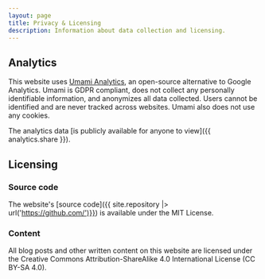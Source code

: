```yaml
---
layout: page
title: Privacy & Licensing
description: Information about data collection and licensing.
---
```


## Analytics

This website uses [Umami Analytics](https://umami.is/), an open-source alternative to Google Analytics. Umami is GDPR compliant, does not collect any personally identifiable information, and anonymizes all data collected. Users cannot be identified and are never tracked across websites. Umami also does not use any cookies.

The analytics data [is publicly available for anyone to view]({{ analytics.share }}).

## Licensing

### Source code

The website's [source code]({{ site.repository |> url('https://github.com/')}}) is available under the MIT License.

### Content

All blog posts and other written content on this website are licensed under the Creative Commons Attribution-ShareAlike 4.0 International License (CC BY-SA 4.0).
